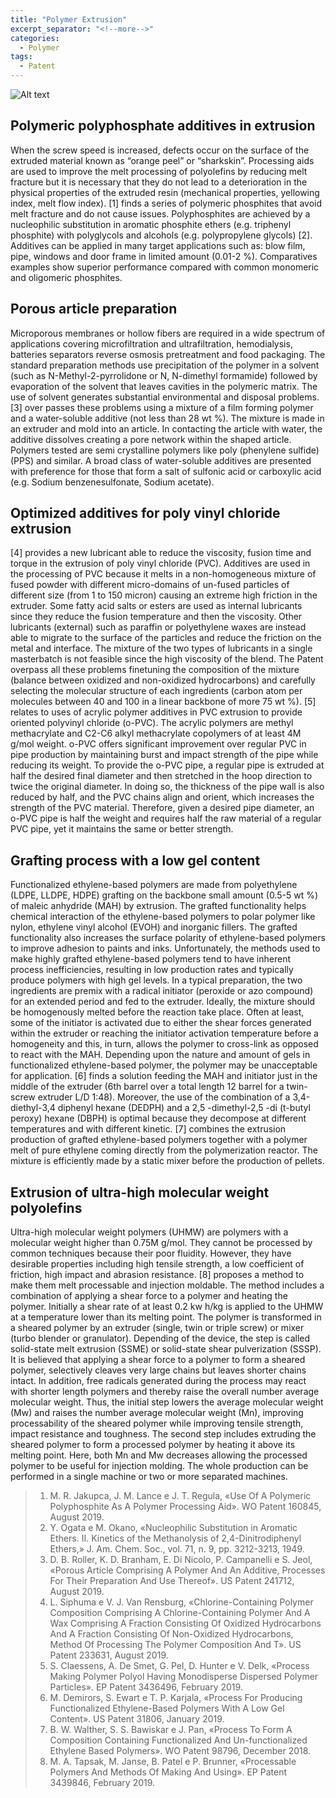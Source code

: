 ```yaml
---
title: "Polymer Extrusion"
excerpt_separator: "<!--more-->"
categories:
  - Polymer
tags:
  - Patent
---
```

![Alt text](/assets/images/manufacturing-plastics-extrusion-presses-figure-1.jpg)

## **Polymeric polyphosphate additives in extrusion**
When the screw speed is increased, defects occur on the surface of the extruded material known as “orange peel” or “sharkskin”. Processing aids are used to improve the melt processing of polyolefins by reducing melt fracture but it is necessary that they do not lead to a deterioration in the physical properties of the extruded resin (mechanical properties, yellowing index, melt flow index). [1] finds a series of polymeric phosphites that avoid melt fracture and do not cause issues. Polyphosphites are achieved by a nucleophilic substitution in aromatic phosphite ethers (e.g. triphenyl phosphite) with polyglycols and alcohols (e.g. polypropylene glycols) [2]. Additives can be applied in many target applications such as: blow film, pipe, windows and door frame in limited amount (0.01-2 %). Comparatives examples show superior performance compared with common monomeric and oligomeric phosphites.

## **Porous article preparation**
Microporous membranes or hollow fibers are required in a wide spectrum of applications covering microfiltration and ultrafiltration, hemodialysis, batteries separators reverse osmosis pretreatment and food packaging. The standard preparation methods use precipitation of the polymer in a solvent (such as N-Methyl-2-pyrrolidone or N, N-dimethyl formamide) followed by evaporation of the solvent that leaves cavities in the polymeric matrix. The use of solvent generates substantial environmental and disposal problems. [3] over passes these problems using a mixture of a film forming polymer and a water-soluble additive (not less than 28 wt %). The mixture is made in an extruder and mold into an article.  In contacting the article with water, the additive dissolves creating a pore network within the shaped article. Polymers tested are semi crystalline polymers like poly (phenylene sulfide) (PPS) and similar. A broad class of water-soluble additives are presented with preference for those that form a salt of sulfonic acid or carboxylic acid (e.g. Sodium benzenesulfonate, Sodium acetate).

## **Optimized additives for poly vinyl chloride extrusion**
[4] provides a new lubricant able to reduce the viscosity, fusion time and torque in the extrusion of poly vinyl chloride (PVC). Additives are used in the processing of PVC because it melts in a non-homogeneous mixture of fused powder with different micro-domains of un-fused particles of different size (from 1 to 150 micron) causing an extreme high friction in the extruder. Some fatty acid salts or esters are used as internal lubricants since they reduce the fusion temperature and then the viscosity. Other lubricants (external) such as paraffin or polyethylene waxes are instead able to migrate to the surface of the particles and reduce the friction on the metal and interface. The mixture of the two types of lubricants in a single masterbatch is not feasible since the high viscosity of the blend. The Patent overpass all these problems finetuning the composition of the mixture (balance between oxidized and non-oxidized hydrocarbons) and carefully selecting the molecular structure of each ingredients (carbon atom per molecules between 40 and 100 in a linear backbone of more 75 wt %).
[5] relates to uses of acrylic polymer additives in PVC extrusion to provide oriented polyvinyl chloride (o-PVC). The acrylic polymers are methyl methacrylate and C2-C6 alkyl methacrylate copolymers of at least 4M g/mol weight. o-PVC offers significant improvement over regular PVC in pipe production by maintaining burst and impact strength of the pipe while reducing its weight. To provide the o-PVC pipe, a regular pipe is extruded at half the desired final diameter and then stretched in the hoop direction to twice the original diameter. In doing so, the thickness of the pipe wall is also reduced by half, and the PVC chains align and orient, which increases the strength of the PVC material. Therefore, given a desired pipe diameter, an o-PVC pipe is half the weight and requires half the raw material of a regular PVC pipe, yet it maintains the same or better strength.

## **Grafting process with a low gel content**
Functionalized ethylene-based polymers are made from polyethylene (LDPE, LLDPE, HDPE) grafting on the backbone small amount (0.5-5 wt %) of maleic anhydride (MAH) by extrusion. The grafted functionality helps chemical interaction of the ethylene-based polymers to polar polymer like nylon, ethylene vinyl alcohol (EVOH) and inorganic fillers. The grafted functionality also increases the surface polarity of ethylene-based polymers to improve adhesion to paints and inks. Unfortunately, the methods used to make highly grafted ethylene-based polymers tend to have inherent process inefficiencies, resulting in low production rates and typically produce polymers with high gel levels. In a typical preparation, the two ingredients are premix with a radical initiator (peroxide or azo compound) for an extended period and fed to the extruder. Ideally, the mixture should be homogenously melted before the reaction take place. Often at least, some of the initiator is activated due to either the shear forces generated within the extruder or reaching the initiator activation temperature before a homogeneity and this, in turn, allows the polymer to cross-link as opposed to react with the MAH. Depending upon the nature and amount of gels in functionalized ethylene-based polymer, the polymer may be unacceptable for application. [6] finds a solution feeding the MAH and initiator just in the middle of the extruder (6th barrel over a total length 12 barrel for a twin-screw extruder L/D 1:48). Moreover, the use of the combination of a 3,4-diethyl-3,4 diphenyl hexane (DEDPH) and a 2,5 -dimethyl-2,5 -di (t-butyl peroxy) hexane (DBPH) is optimal because they decompose at different temperatures and with different kinetic. [7] combines the extrusion production of grafted ethylene-based polymers together with a polymer melt of pure ethylene coming directly from the polymerization reactor. The mixture is efficiently made by a static mixer before the production of pellets.

## **Extrusion of ultra-high molecular weight polyolefins**
Ultra-high molecular weight polymers (UHMW) are polymers with a molecular weight higher than 0.75M g/mol. They cannot be processed by common techniques because their poor fluidity. However, they have desirable properties including high tensile strength, a low coefficient of friction, high impact and abrasion resistance. [8] proposes a method to make them melt processable and injection moldable. The method includes a combination of applying a shear force to a polymer and heating the polymer. Initially a shear rate of at least 0.2 kw h/kg is applied to the UHMW at a temperature lower than its melting point. The polymer is transformed in a sheared polymer by an extruder (single, twin or triple screw) or mixer (turbo blender or granulator). Depending of the device, the step is called solid-state melt extrusion (SSME) or solid-state shear pulverization (SSSP). It is believed that applying a shear force to a polymer to form a sheared polymer, selectively cleaves very large chains but leaves shorter chains intact. In addition, free radicals generated during the process may react with shorter length polymers and thereby raise the overall number average molecular weight. Thus, the initial step lowers the average molecular weight (Mw) and raises the number average molecular weight (Mn), improving processability of the sheared polymer while improving tensile strength, impact resistance and toughness. The second step includes extruding the sheared polymer to form a processed polymer by heating it above its melting point. Here, both Mn and Mw decreases allowing the processed polymer to be useful for injection molding. The whole production can be performed in a single machine or two or more separated machines.

>1. M. R. Jakupca, J. M. Lance e J. T. Regula, «Use Of A Polymeric Polyphosphite As A Polymer Processing Aid». WO Patent 160845, August 2019.
>2. Y. Ogata e M. Okano, «Nucleophilic Substitution in Aromatic Ethers. II. Kinetics of the Methanolysis of 2,4-Dinitrodiphenyl Ethers,» J. Am. Chem. Soc., vol. 71, n. 9, pp. 3212-3213, 1949. 
>3. D. B. Roller, K. D. Branham, E. Di Nicolo, P. Campanelli e S. Jeol, «Porous Article Comprising A Polymer And An Additive, Processes For Their Preparation And Use Thereof». US Patent 241712, August 2019.
>4. L. Siphuma e V. J. Van Rensburg, «Chlorine-Containing Polymer Composition Comprising A Chlorine-Containing Polymer And A Wax Comprising A Fraction Consisting Of Oxidized Hydrocarbons And A Fraction Consisting Of Non-Oxidized Hydrocarbons, Method Of Processing The Polymer Composition And T». US Patent 233631, August 2019.
>5. S. Claessens, A. De Smet, G. Pel, D. Hunter e V. Delk, «Process Making Polymer Polyol Having Monodisperse Dispersed Polymer Particles». EP Patent 3436496, February 2019.
>6. M. Demirors, S. Ewart e T. P. Karjala, «Process For Producing Functionalized Ethylene-Based Polymers With A Low Gel Content». US Patent 31806, January 2019.
>7. B. W. Walther, S. S. Bawiskar e J. Pan, «Process To Form A Composition Containing Functionalized And Un-functionalized Ethylene Based Polymers». WO Patent 98796, December 2018.
>8. M. A. Tapsak, M. Janse, B. Patel e P. Brunner, «Processable Polymers And Methods Of Making And Using». EP Patent 3439846, February 2019.
